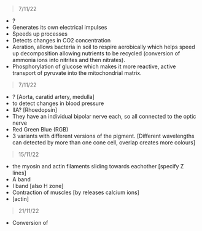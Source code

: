 >7/11/22

- ?
- Generates its own electrical impulses
- Speeds up processes
- Detects changes in CO2 concentration
- Aeration, allows bacteria in soil to respire aerobically which helps speed up decomposition allowing nutrients to be recycled (conversion of ammonia ions into nitrites and then nitrates).
- Phosphorylation of glucose which makes it more reactive, active transport of pyruvate into the mitochondrial matrix.

>7/11/22

- ? [Aorta, caratid artery, medulla]
- to detect changes in blood pressure
- IIA? [Rhoedopsin]
- They have an individual bipolar nerve each, so all connected to the optic nerve
- Red Green Blue (RGB)
- 3 variants with different versions of the pigment. [Different wavelengths can detected by more than one cone cell, overlap creates more colours]

>15/11/22

- the myosin and actin filaments sliding towards eachother [specify Z lines]
- A band
- I band [also H zone]
- Contraction of muscles [by releases calcium ions]
- [actin]

>21/11/22

- Conversion of 
